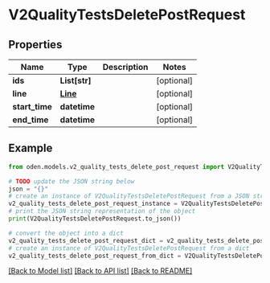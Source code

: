 # V2QualityTestsDeletePostRequest


## Properties

Name | Type | Description | Notes
------------ | ------------- | ------------- | -------------
**ids** | **List[str]** |  | [optional] 
**line** | [**Line**](Line.md) |  | [optional] 
**start_time** | **datetime** |  | [optional] 
**end_time** | **datetime** |  | [optional] 

## Example

```python
from oden.models.v2_quality_tests_delete_post_request import V2QualityTestsDeletePostRequest

# TODO update the JSON string below
json = "{}"
# create an instance of V2QualityTestsDeletePostRequest from a JSON string
v2_quality_tests_delete_post_request_instance = V2QualityTestsDeletePostRequest.from_json(json)
# print the JSON string representation of the object
print(V2QualityTestsDeletePostRequest.to_json())

# convert the object into a dict
v2_quality_tests_delete_post_request_dict = v2_quality_tests_delete_post_request_instance.to_dict()
# create an instance of V2QualityTestsDeletePostRequest from a dict
v2_quality_tests_delete_post_request_from_dict = V2QualityTestsDeletePostRequest.from_dict(v2_quality_tests_delete_post_request_dict)
```
[[Back to Model list]](../README.md#documentation-for-models) [[Back to API list]](../README.md#documentation-for-api-endpoints) [[Back to README]](../README.md)


